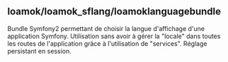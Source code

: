 ## loamok/loamok_sflang/loamoklanguagebundle
Bundle Symfony2 permettant de choisir la langue d'affichage d'une application Symfony.
Utilisation sans avoir à gérer la "locale" dans toutes les routes de l'application grâce à l'utilisation de "services".
Réglage persistant en session.
